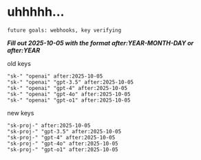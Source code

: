 # uhhhhh...

`future goals: webhooks, key verifying`



***Fill out 2025-10-05 with the format after:YEAR-MONTH-DAY or after:YEAR***

old keys
```
"sk-" "openai" after:2025-10-05
"sk-" "openai" "gpt-3.5" after:2025-10-05
"sk-" "openai" "gpt-4" after:2025-10-05
"sk-" "openai" "gpt-4o" after:2025-10-05
"sk-" "openai" "gpt-o1" after:2025-10-05
```

new keys
```
"sk-proj-" after:2025-10-05
"sk-proj-" "gpt-3.5" after:2025-10-05
"sk-proj-" "gpt-4" after:2025-10-05
"sk-proj-" "gpt-4o" after:2025-10-05
"sk-proj-" "gpt-o1" after:2025-10-05
```
